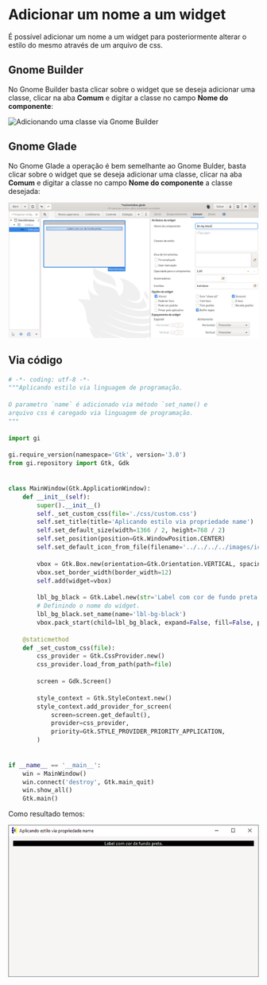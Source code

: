 # Adicionar um nome a um widget

É possível adicionar um nome a um widget para posteriormente alterar o estilo do mesmo através de um arquivo de css.

## Gnome Builder

No Gnome Builder basta clicar sobre o widget que se deseja adicionar uma classe, clicar na aba **Comum** e digitar a classe no campo **Nome do componente**:

![Adicionando uma classe via Gnome Builder]()

## Gnome Glade

No Gnome Glade a operação é bem semelhante ao Gnome Bulder, basta clicar sobre o widget que se deseja adicionar uma classe, clicar na aba **Comum** e digitar a classe no campo **Nome do componente** a classe desejada:

![Adicionando uma classe via Gnome Glade](./imgs/style/gnome-glade-widget-name.png)

## Via código


```python
# -*- coding: utf-8 -*-
"""Aplicando estilo via linguagem de programação.

O parametro `name` é adicionado via método `set_name() e
arquivo css é caregado via linguagem de programação.
"""

import gi

gi.require_version(namespace='Gtk', version='3.0')
from gi.repository import Gtk, Gdk


class MainWindow(Gtk.ApplicationWindow):
    def __init__(self):
        super().__init__()
        self._set_custom_css(file='./css/custom.css')
        self.set_title(title='Aplicando estilo via propriedade name')
        self.set_default_size(width=1366 / 2, height=768 / 2)
        self.set_position(position=Gtk.WindowPosition.CENTER)
        self.set_default_icon_from_file(filename='../../../../images/icons/icon.png')

        vbox = Gtk.Box.new(orientation=Gtk.Orientation.VERTICAL, spacing=12)
        vbox.set_border_width(border_width=12)
        self.add(widget=vbox)

        lbl_bg_black = Gtk.Label.new(str='Label com cor de fundo preta.')
        # Definindo o nome do widget.
        lbl_bg_black.set_name(name='lbl-bg-black')
        vbox.pack_start(child=lbl_bg_black, expand=False, fill=False, padding=0)

    @staticmethod
    def _set_custom_css(file):
        css_provider = Gtk.CssProvider.new()
        css_provider.load_from_path(path=file)

        screen = Gdk.Screen()

        style_context = Gtk.StyleContext.new()
        style_context.add_provider_for_screen(
            screen=screen.get_default(),
            provider=css_provider,
            priority=Gtk.STYLE_PROVIDER_PRIORITY_APPLICATION,
        )


if __name__ == '__main__':
    win = MainWindow()
    win.connect('destroy', Gtk.main_quit)
    win.show_all()
    Gtk.main()
```

Como resultado temos:

![Adicionando name a um widget](./imgs/style/widget-name.png)